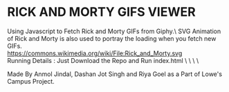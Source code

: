 # RICK AND MORTY GIFS VIEWER

Using Javascript to Fetch Rick and Morty GIFs from Giphy.\ 
SVG Animation of Rick and Morty is also used to portray the loading when you fetch new GIFs. \
	https://commons.wikimedia.org/wiki/File:Rick_and_Morty.svg \
Running Details : Just Download the Repo and Run index.html \ \ \ \


Made By Anmol Jindal, Dashan Jot Singh and Riya Goel as a Part of Lowe's Campus Project.
